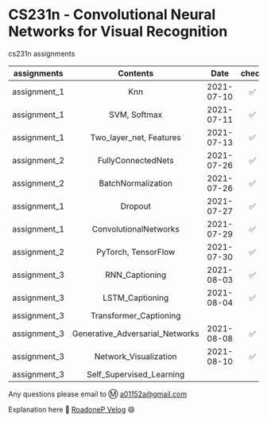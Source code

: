 CS231n - Convolutional Neural Networks for Visual Recognition
=============================================================

cs231n assignments

| assignments  | Contents                | Date       | check              |
|:------------:|:-----------------------:|:----------:|:------------------:|
| assignment_1 |           Knn           | 2021-07-10 | :white_check_mark: |
| assignment_1 |      SVM, Softmax       | 2021-07-11 | :white_check_mark: |
| assignment_1 | Two_layer_net, Features | 2021-07-13 | :white_check_mark: |
| assignment_2 |   FullyConnectedNets    | 2021-07-26 | :white_check_mark: |
| assignment_2 |   BatchNormalization    | 2021-07-26 | :white_check_mark: |
| assignment_1 |         Dropout         | 2021-07-27 | :white_check_mark: |
| assignment_1 |  ConvolutionalNetworks  | 2021-07-29 | :white_check_mark: |
| assignment_2 |   PyTorch, TensorFlow   | 2021-07-30 | :white_check_mark: |
| assignment_3 |      RNN_Captioning     | 2021-08-03 | :white_check_mark: |
| assignment_3 |  LSTM_Captioning  | 2021-08-04 | :white_check_mark: |
| assignment_3 | Transformer_Captioning  | | |
| assignment_3 |Generative_Adversarial_Networks | 2021-08-08 | :white_check_mark: |
| assignment_3 |   Network_Visualization    | 2021-08-10 | :white_check_mark: |
| assignment_3 | Self_Supervised_Learning  |  |  |

Any questions please email to :m: a01152a@gmail.com 

Explanation here :link: [RoadoneP Velog](https://velog.io/@a01152a) :smile:
